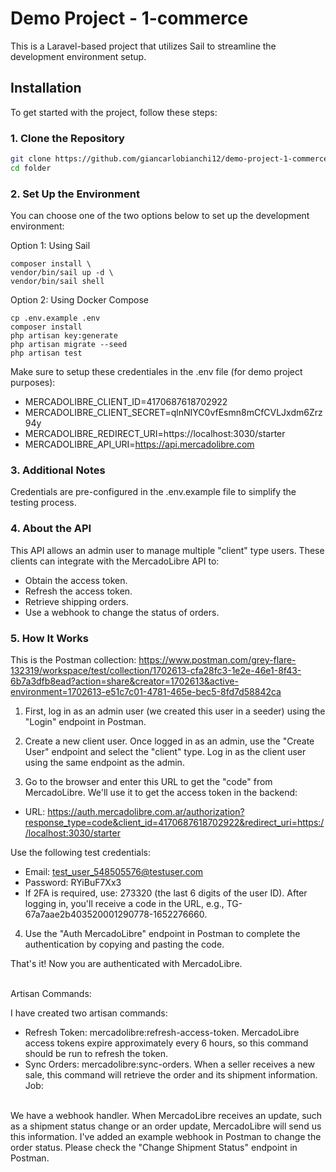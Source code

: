 # Demo Project - 1-commerce

This is a Laravel-based project that utilizes Sail to streamline the development environment setup.

## Installation

To get started with the project, follow these steps:

### 1. Clone the Repository

```bash
git clone https://github.com/giancarlobianchi12/demo-project-1-commerce
cd folder
```

### 2. Set Up the Environment

You can choose one of the two options below to set up the development environment:



Option 1: Using Sail
```
composer install \
vendor/bin/sail up -d \
vendor/bin/sail shell
```
Option 2: Using Docker Compose
```
cp .env.example .env
composer install
php artisan key:generate
php artisan migrate --seed
php artisan test
```

Make sure to setup these credentiales in the .env file (for demo project purposes):
- MERCADOLIBRE_CLIENT_ID=4170687618702922
- MERCADOLIBRE_CLIENT_SECRET=qlnNIYC0vfEsmn8mCfCVLJxdm6Zrz94y
- MERCADOLIBRE_REDIRECT_URI=https://localhost:3030/starter
- MERCADOLIBRE_API_URI=https://api.mercadolibre.com


### 3. Additional Notes

Credentials are pre-configured in the .env.example file to simplify the testing process.

### 4. About the API

This API allows an admin user to manage multiple "client" type users. These clients can integrate with the MercadoLibre API to:

- Obtain the access token.
- Refresh the access token.
- Retrieve shipping orders.
- Use a webhook to change the status of orders.

### 5. How It Works

This is the Postman collection: https://www.postman.com/grey-flare-132319/workspace/test/collection/1702613-cfa28fc3-1e2e-46e1-8f43-6b7a3dfb8ead?action=share&creator=1702613&active-environment=1702613-e51c7c01-4781-465e-bec5-8fd7d58842ca

1. First, log in as an admin user (we created this user in a seeder) using the "Login" endpoint in Postman.
2. Create a new client user. Once logged in as an admin, use the "Create User" endpoint and select the "client" type.
Log in as the client user using the same endpoint as the admin.

3. Go to the browser and enter this URL to get the "code" from MercadoLibre. We'll use it to get the access token in the backend:

- URL: https://auth.mercadolibre.com.ar/authorization?response_type=code&client_id=4170687618702922&redirect_uri=https://localhost:3030/starter

Use the following test credentials:

- Email: test_user_548505576@testuser.com
- Password: RYiBuF7Xx3
- If 2FA is required, use: 273320 (the last 6 digits of the user ID).
After logging in, you'll receive a code in the URL, e.g., TG-67a7aae2b403520001290778-1652276660.

4. Use the "Auth MercadoLibre" endpoint in Postman to complete the authentication by copying and pasting the code.

That's it! Now you are authenticated with MercadoLibre.

\
Artisan Commands:

I have created two artisan commands:

- Refresh Token: mercadolibre:refresh-access-token. MercadoLibre access tokens expire approximately every 6 hours, so this command should be run to refresh the token.
- Sync Orders: mercadolibre:sync-orders. When a seller receives a new sale, this command will retrieve the order and its shipment information.
Job:

\
We have a webhook handler. When MercadoLibre receives an update, such as a shipment status change or an order update, MercadoLibre will send us this information. I've added an example webhook in Postman to change the order status. Please check the "Change Shipment Status" endpoint in Postman.
